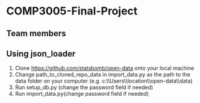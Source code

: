# COMP3005-Final-Project

## Team members

## Using json_loader
1. Clone https://github.com/statsbomb/open-data onto your local machine
2. Change path_to_cloned_repo_data in import_data.py as the path to the data folder on your computer (e.g. c:\\\Users\\\location\\\open-data\\\data)
3. Run setup_db.py (change the password field if needed)
4. Run import_data.py(change password field if needed)